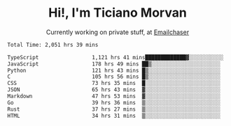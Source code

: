 <h1 align="center">Hi!, I'm Ticiano Morvan</h1>
<p align="center">Currently working on private stuff, at <a href="https://emailchaser.com" target="_blank">Emailchaser</a></p>

<!--START_SECTION:waka-->

```txt
Total Time: 2,051 hrs 39 mins

TypeScript                 1,121 hrs 41 mins█████████████▓░░░░░░░░░░░   54.67 %
JavaScript                 178 hrs 49 mins ██▒░░░░░░░░░░░░░░░░░░░░░░   08.72 %
Python                     121 hrs 43 mins █▒░░░░░░░░░░░░░░░░░░░░░░░   05.93 %
C                          105 hrs 56 mins █▒░░░░░░░░░░░░░░░░░░░░░░░   05.16 %
CSS                        73 hrs 35 mins  █░░░░░░░░░░░░░░░░░░░░░░░░   03.59 %
JSON                       65 hrs 43 mins  ▓░░░░░░░░░░░░░░░░░░░░░░░░   03.20 %
Markdown                   47 hrs 53 mins  ▓░░░░░░░░░░░░░░░░░░░░░░░░   02.33 %
Go                         39 hrs 36 mins  ▒░░░░░░░░░░░░░░░░░░░░░░░░   01.93 %
Rust                       37 hrs 27 mins  ▒░░░░░░░░░░░░░░░░░░░░░░░░   01.83 %
HTML                       34 hrs 31 mins  ▒░░░░░░░░░░░░░░░░░░░░░░░░   01.68 %
```

<!--END_SECTION:waka-->
